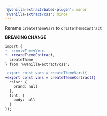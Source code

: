 ```yaml
---
'@vanilla-extract/babel-plugin': minor
'@vanilla-extract/css': minor
---
```


Rename `createThemeVars` to `createThemeContract`

**BREAKING CHANGE**

```diff
import {
-  createThemeVars,
+  createThemeContract,
  createTheme
} from '@vanilla-extract/css';

-export const vars = createThemeVars({
+export const vars = createThemeContract({
  color: {
    brand: null
  },
  font: {
    body: null
  }
});
```
